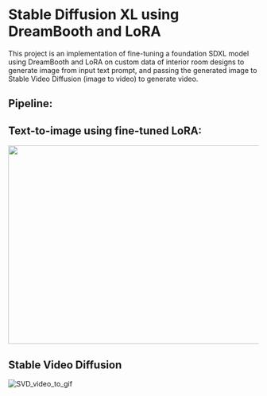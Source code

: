 # Stable Diffusion XL using DreamBooth and LoRA
This project is an implementation of fine-tuning a foundation SDXL model using DreamBooth and LoRA on custom data of interior room designs to generate image from input text prompt, and passing the generated image to Stable Video Diffusion (image to video) to generate video.

## Pipeline:

## Text-to-image using fine-tuned LoRA:
<img src="https://github.com/NSTiwari/Stable-DiffusionXL-using-DreamBooth-and-LoRA-on-Android/blob/main/SDXL-LoRA-text-to-image.jpg" width="800" height="400"/>

## Stable Video Diffusion
![SVD_video_to_gif](https://github.com/NSTiwari/Stable-DiffusionXL-using-DreamBooth-and-LoRA-on-Android/blob/main/stable_video_diffusion.gif)
